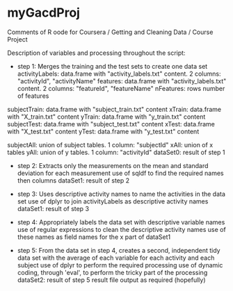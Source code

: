 myGacdProj
==========

Comments of R oode for Coursera / Getting and Cleaning Data / Course Project

Description of variables and processing throughout the script:
* step 1: Merges the training and the test sets to create one data set
activityLabels: data.frame with "activity_labels.txt" content. 2 columns: "activityId", "activityName"
features: data.frame with "activity_labels.txt" content. 2 columns: "featureId", "featureName"
nFeatures: rows number of features

subjectTrain: data.frame with "subject_train.txt" content
xTrain: data.frame with "X_train.txt" content
yTrain: data.frame with "y_train.txt" content
subjectTest: data.frame with "subject_test.txt" content
xTest: data.frame with "X_test.txt" content
yTest: data.frame with "y_test.txt" content

subjectAll: union of subject tables. 1 column: "subjectId"
xAll: union of x tables
yAll: union of y tables. 1 column: "activityId"
dataSet0: result of step 1

* step 2: Extracts only the measurements on the mean and standard deviation for each measurement
use of sqldf to find the required names then columns
dataSet1: result of step 2

* step 3: Uses descriptive activity names to name the activities in the data set
use of dplyr to join activityLabels as descriptive activity names
dataSet1: result of step 3

* step 4: Appropriately labels the data set with descriptive variable names
use of regular expressions to clean the descriptive activity names
use of these names as field names for the x part of dataSet1

* step 5: From the data set in step 4, creates a second, independent tidy data set with the average of each variable for each activity and each subject
use of dplyr to perform the required processing
use of dynamic coding, through 'eval', to perform the tricky part of the processing
dataSet2: result of step 5
result file output as required (hopefully)
